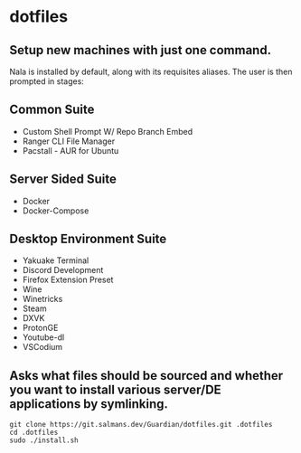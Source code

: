 # dotfiles

## Setup new machines with just one command.

Nala is installed by default, along with its requisites aliases.
The user is then prompted in stages:

## Common Suite
- Custom Shell Prompt W/ Repo Branch Embed
- Ranger CLI File Manager
- Pacstall - AUR for Ubuntu
## Server Sided Suite
- Docker
- Docker-Compose
## Desktop Environment Suite
- Yakuake Terminal
- Discord Development
- Firefox Extension Preset
- Wine
- Winetricks
- Steam
- DXVK
- ProtonGE
- Youtube-dl
- VSCodium

## Asks what files should be sourced and whether you want to install various server/DE applications by symlinking.

    git clone https://git.salmans.dev/Guardian/dotfiles.git .dotfiles
    cd .dotfiles
    sudo ./install.sh
